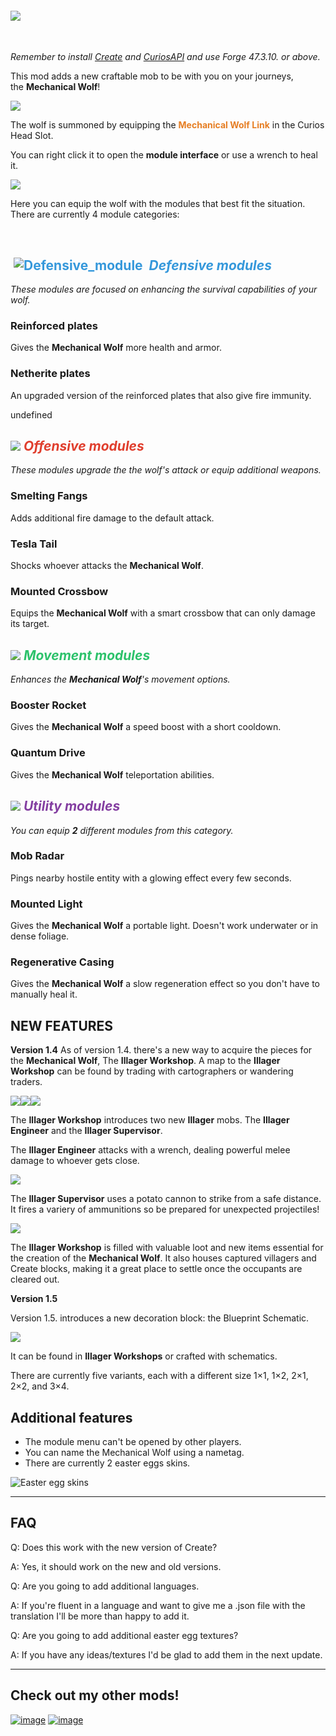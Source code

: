 #### ![](https://media.forgecdn.net/attachments/description/978675/description_0c80647f-43e3-48ee-bce9-f81d45f49717.png)

 

_Remember to install [Create](https://modrinth.com/mod/create) and [CuriosAPI](https://modrinth.com/mod/curios) and use Forge 47.3.10. or above._

This mod adds a new craftable mob to be with you on your journeys, the **Mechanical Wolf**!

![](https://media.forgecdn.net/attachments/description/null/description_cb82f4c3-b1b7-43fc-aa9f-bfc2f471cdd3.png)

The wolf is summoned by equipping the **<span style="color: #e67e23;">Mechanical Wolf Link</span>** in the Curios Head Slot.

You can right click it to open the __module interface__ or use a wrench to heal it.

![](https://media.forgecdn.net/attachments/description/1264989/description_6d484c79-cd77-45c2-96ba-bef38ab1c98c.png)

Here you can equip the wolf with the modules that best fit the situation. There are currently 4 module categories:

 

##   <span style="color: #3598db;">![Defensive_module](https://cdn.modrinth.com/data/cached_images/9906c4dbb0feaff29c824f4d85a2e01993b35208.png) <strong>&nbsp;<em>Defensive modules</em></strong></span>

_These modules are focused on enhancing the survival capabilities of your wolf._

### __**Reinforced plates**__

Gives the **Mechanical Wolf** more health and armor.

### __**Netherite plates**__

An upgraded version of the reinforced plates that also give fire immunity.

undefined

##  _**![](https://media.forgecdn.net/attachments/description/null/description_c3f69a86-4c99-4264-9efd-0154ca121b5c.png) <span style="color: #e03e2d;">Offensive modules</span>**_

_These modules upgrade the the wolf's attack or equip additional weapons._

### __**Smelting Fangs**__

Adds additional fire damage to the default attack.

### __**Tesla Tail**__

Shocks whoever attacks the **Mechanical Wolf**.

### __**Mounted Crossbow**__

Equips the **Mechanical Wolf** with a smart crossbow that can only damage its target.

##  _**![](https://media.forgecdn.net/attachments/description/null/description_c025e65b-714c-4cc9-8639-0131aae2dfee.png) <span style="color: #2dc26b;">Movement modules</span>**_

_Enhances the **Mechanical Wolf**'s movement options._

### __**Booster Rocket**__

Gives the **Mechanical Wolf** a speed boost with a short cooldown.

### __**Quantum Drive**__

Gives the **Mechanical Wolf** teleportation abilities.

##  _**![](https://media.forgecdn.net/attachments/description/null/description_1aa9ea2d-1933-4372-9705-46cb22409c1a.png) <span style="color: #843fa1;">Utility modules</span>**_

_You can equip **2** different modules from this category._

### __**Mob Radar**__

Pings nearby hostile entity with a glowing effect every few seconds.

### __**Mounted Light**__

Gives the **Mechanical Wolf** a portable light. Doesn't work underwater or in dense foliage.

### __**Regenerative Casing**__

Gives the **Mechanical Wolf** a slow regeneration effect so you don't have to manually heal it.

## **NEW FEATURES**
**Version 1.4**
As of version 1.4. there's a new way to acquire the pieces for the **Mechanical Wolf**, The **Illager Workshop**. A map to the **Illager Workshop** can be found by trading with cartographers or wandering traders.

![](https://media.forgecdn.net/attachments/description/1264989/description_acc42d8c-6b02-46a3-b54e-993558a3ffe8.png)![](https://media.forgecdn.net/attachments/description/1264989/description_ebdd3dca-04c3-496d-9ba1-b81916725c92.png)![](https://media.forgecdn.net/attachments/description/1264989/description_0a771bd5-2ad4-4ef8-b77f-1ae0f3cf8ce9.png)

The **Illager Workshop** introduces two new **Illager** mobs. The **Illager Engineer** and the **Illager Supervisor**.

The **Illager Engineer** attacks with a wrench, dealing powerful melee damage to whoever gets close.

![](https://media.forgecdn.net/attachments/description/1264989/description_cfeab18b-30c8-4843-880f-257a584ac992.png)

The **Illager Supervisor** uses a potato cannon to strike from a safe distance. It fires a variery of ammunitions so be prepared for unexpected projectiles!

![](https://media.forgecdn.net/attachments/description/1264989/description_31d4f2d9-24e7-4809-83ff-7f33ffb422cf.png)

The **Illager Workshop** is filled with valuable loot and new items essential for the creation of the **Mechanical Wolf**. It also houses captured villagers and Create blocks, making it a great place to settle once the occupants are cleared out.

**Version 1.5**

Version 1.5. introduces a new decoration block: the Blueprint Schematic.

![](https://media.forgecdn.net/attachments/description/1264989/description_80929c3f-7ed0-4341-8faf-83662c6301ec.png)

It can be found in **Illager Workshops** or crafted with schematics.

There are currently five variants, each with a different size 1×1, 1×2, 2×1, 2×2, and 3×4.

## **Additional features**
- The module menu can't be opened by other players.
- You can name the Mechanical Wolf using a nametag.
- There are currently 2 easter eggs skins.

![Easter egg skins](https://cdn.modrinth.com/data/cached_images/822b68043bf9f8f7eefa8573930c886fe1d1409e_0.webp)

***

## **FAQ**

Q: Does this work with the new version of Create?

A: Yes, it should work on the new and old versions.

Q: Are you going to add additional languages.

A: If you're fluent in a language and want to give me a .json file with the translation I'll be more than happy to add it.

Q: Are you going to add additional easter egg textures?

A: If you have any ideas/textures I'd be glad to add them in the next update.

***

## Check out my other mods!
[![image](https://media.forgecdn.net/attachments/description/1264989/description_609b037b-78cb-4497-8b4f-c95c77def773.png)](https://modrinth.com/mod/create-totem-factory)
[![image](https://media.forgecdn.net/attachments/description/1264989/description_9fc42ad4-806e-4042-b519-31962433848d.png)](https://modrinth.com/mod/create-immersive-tacz-integration)